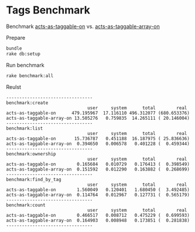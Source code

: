 # Tags Benchmark
Benchmark [acts-as-taggable-on](https://github.com/mbleigh/acts-as-taggable-on) vs. [acts-as-taggable-array-on](https://github.com/tmiyamon/acts-as-taggable-array-on)

Prepare
```Bash
bundle
rake db:setup
```

Run benchmark
```Bash
rake benchmark:all
```

Reulst
```
---------------------------------
benchmark:create
                               user     system      total        real
acts-as-taggable-on      479.195967  17.116110 496.312077 (680.653376)
acts-as-taggable-array-on 13.505276   0.759835  14.265111 ( 20.146004)
---------------------------------
benchmark:list
                               user     system      total        real
acts-as-taggable-on       15.736787   0.451188  16.187975 ( 25.836636)
acts-as-taggable-array-on  0.394650   0.006578   0.401228 (  0.459344)
---------------------------------
benchmark:ownership
                               user     system      total        real
acts-as-taggable-on        0.165684   0.010729   0.176413 (  0.398549)
acts-as-taggable-array-on  0.151592   0.012290   0.163882 (  0.268699)
---------------------------------
benchmark:find_by_tag
                               user     system      total        real
acts-as-taggable-on        1.560049   0.120401   1.680450 (  3.492485)
acts-as-taggable-array-on  0.114764   0.012967   0.127731 (  0.565179)
---------------------------------
benchmark:count
                               user     system      total        real
acts-as-taggable-on        0.466517   0.008712   0.475229 (  0.699593)
acts-as-taggable-array-on  0.164903   0.008948   0.173851 (  0.281838)
---------------------------------
```
